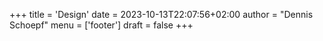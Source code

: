 +++
title = 'Design'
date = 2023-10-13T22:07:56+02:00
author = "Dennis Schoepf"
menu = ['footer']
draft = false
+++
